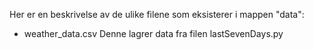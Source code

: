 Her er en beskrivelse av de ulike filene som eksisterer i mappen "data":

- weather_data.csv
Denne lagrer data fra filen lastSevenDays.py